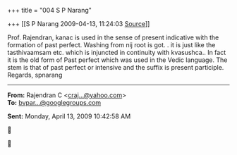 +++
title = "004 S P Narang"

+++
[[S P Narang	2009-04-13, 11:24:03 [Source](https://groups.google.com/g/bvparishat/c/X0htq8_talk)]]



Prof. Rajendran, kanac is used in the sense of present indicative with the formation of past perfect. Washing from nij root is got. . it is just like the tasthivaamsam etc. which is injuncted in continuity with kvasushca.. In fact it is the old form of Past perfect which was used in the Vedic language. The stem is that of past perfect or intensive and the suffix is present participle. Regards, spnarang  

  

------------------------------------------------------------------------

**From:** Rajendran C \<[craj...@yahoo.com]()\>  
**To:** [bvpar...@googlegroups.com]()  

**Sent:** Monday, April 13, 2009 10:42:58 AM





